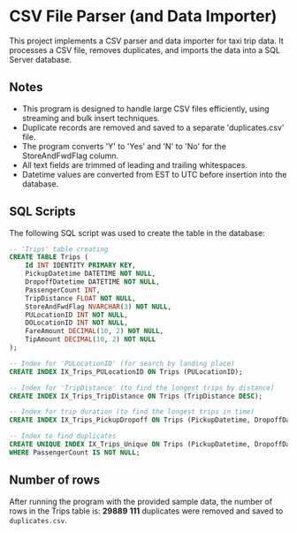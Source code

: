 # CSV File Parser (and Data Importer)

This project implements a CSV parser and data importer for taxi trip data. It processes a CSV file, removes duplicates, and imports the data into a SQL Server database.

## Notes

- This program is designed to handle large CSV files efficiently, using streaming and bulk insert techniques.
- Duplicate records are removed and saved to a separate 'duplicates.csv' file.
- The program converts 'Y' to 'Yes' and 'N' to 'No' for the StoreAndFwdFlag column.
- All text fields are trimmed of leading and trailing whitespaces.
- Datetime values are converted from EST to UTC before insertion into the database.

## SQL Scripts

The following SQL script was used to create the table in the database:

```sql
-- 'Trips' table creating
CREATE TABLE Trips (
    Id INT IDENTITY PRIMARY KEY,
    PickupDatetime DATETIME NOT NULL,
    DropoffDatetime DATETIME NOT NULL,
    PassengerCount INT,
    TripDistance FLOAT NOT NULL,
    StoreAndFwdFlag NVARCHAR(3) NOT NULL,
    PULocationID INT NOT NULL,
    DOLocationID INT NOT NULL,
    FareAmount DECIMAL(10, 2) NOT NULL,
    TipAmount DECIMAL(10, 2) NOT NULL
);

-- Index for 'PULocationID' (for search by landing place)
CREATE INDEX IX_Trips_PULocationID ON Trips (PULocationID);

-- Index for 'TripDistance' (to find the longest trips by distance)
CREATE INDEX IX_Trips_TripDistance ON Trips (TripDistance DESC);

-- Index for trip duration (to find the longest trips in time)
CREATE INDEX IX_Trips_PickupDropoff ON Trips (PickupDatetime, DropoffDatetime);

-- Index to find duplicates
CREATE UNIQUE INDEX IX_Trips_Unique ON Trips (PickupDatetime, DropoffDatetime, PassengerCount) 
WHERE PassengerCount IS NOT NULL;
```

## Number of rows

After running the program with the provided sample data, the number of rows in the Trips table is: **29889**
**111** duplicates were removed and saved to `duplicates.csv`.

